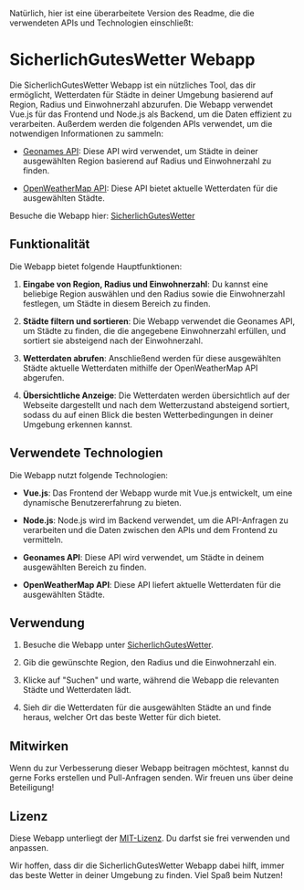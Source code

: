 Natürlich, hier ist eine überarbeitete Version des Readme, die die verwendeten APIs und Technologien einschließt:

# SicherlichGutesWetter Webapp

Die SicherlichGutesWetter Webapp ist ein nützliches Tool, das dir ermöglicht, Wetterdaten für Städte in deiner Umgebung basierend auf Region, Radius und Einwohnerzahl abzurufen. Die Webapp verwendet Vue.js für das Frontend und Node.js als Backend, um die Daten effizient zu verarbeiten. Außerdem werden die folgenden APIs verwendet, um die notwendigen Informationen zu sammeln:

- [Geonames API](https://www.geonames.org/): Diese API wird verwendet, um Städte in deiner ausgewählten Region basierend auf Radius und Einwohnerzahl zu finden.

- [OpenWeatherMap API](https://openweathermap.org/api): Diese API bietet aktuelle Wetterdaten für die ausgewählten Städte.

Besuche die Webapp hier: [SicherlichGutesWetter](https://sicherlichguteswetter.de/)

## Funktionalität

Die Webapp bietet folgende Hauptfunktionen:

1. **Eingabe von Region, Radius und Einwohnerzahl**: Du kannst eine beliebige Region auswählen und den Radius sowie die Einwohnerzahl festlegen, um Städte in diesem Bereich zu finden.

2. **Städte filtern und sortieren**: Die Webapp verwendet die Geonames API, um Städte zu finden, die die angegebene Einwohnerzahl erfüllen, und sortiert sie absteigend nach der Einwohnerzahl.

3. **Wetterdaten abrufen**: Anschließend werden für diese ausgewählten Städte aktuelle Wetterdaten mithilfe der OpenWeatherMap API abgerufen.

4. **Übersichtliche Anzeige**: Die Wetterdaten werden übersichtlich auf der Webseite dargestellt und nach dem Wetterzustand absteigend sortiert, sodass du auf einen Blick die besten Wetterbedingungen in deiner Umgebung erkennen kannst.

## Verwendete Technologien

Die Webapp nutzt folgende Technologien:

- **Vue.js**: Das Frontend der Webapp wurde mit Vue.js entwickelt, um eine dynamische Benutzererfahrung zu bieten.

- **Node.js**: Node.js wird im Backend verwendet, um die API-Anfragen zu verarbeiten und die Daten zwischen den APIs und dem Frontend zu vermitteln.

- **Geonames API**: Diese API wird verwendet, um Städte in deinem ausgewählten Bereich zu finden.

- **OpenWeatherMap API**: Diese API liefert aktuelle Wetterdaten für die ausgewählten Städte.

## Verwendung

1. Besuche die Webapp unter [SicherlichGutesWetter](https://sicherlichguteswetter.de/).

2. Gib die gewünschte Region, den Radius und die Einwohnerzahl ein.

3. Klicke auf "Suchen" und warte, während die Webapp die relevanten Städte und Wetterdaten lädt.

4. Sieh dir die Wetterdaten für die ausgewählten Städte an und finde heraus, welcher Ort das beste Wetter für dich bietet.

## Mitwirken

Wenn du zur Verbesserung dieser Webapp beitragen möchtest, kannst du gerne Forks erstellen und Pull-Anfragen senden. Wir freuen uns über deine Beteiligung!

## Lizenz

Diese Webapp unterliegt der [MIT-Lizenz](https://github.com/dein-benutzername/sicherlichguteswetter/blob/main/LICENSE). Du darfst sie frei verwenden und anpassen.

Wir hoffen, dass dir die SicherlichGutesWetter Webapp dabei hilft, immer das beste Wetter in deiner Umgebung zu finden. Viel Spaß beim Nutzen!
